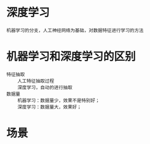 # 深度学习
    机器学习的分支，人工神经网络为基础，对数据特征进行学习的方法
# 机器学习和深度学习的区别
    特征抽取
        人工特征抽取过程
        深度学习，自动的进行抽取
    数据量
        机器学习：数据量少，效果不是特别好；
        深度学习：数据量大，效果好；
# 场景